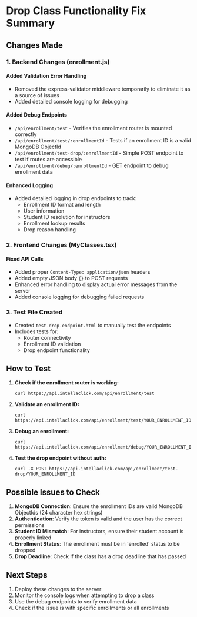 # Drop Class Functionality Fix Summary

## Changes Made

### 1. Backend Changes (enrollment.js)

#### Added Validation Error Handling
- Removed the express-validator middleware temporarily to eliminate it as a source of issues
- Added detailed console logging for debugging

#### Added Debug Endpoints
- `/api/enrollment/test` - Verifies the enrollment router is mounted correctly
- `/api/enrollment/test/:enrollmentId` - Tests if an enrollment ID is a valid MongoDB ObjectId
- `/api/enrollment/test-drop/:enrollmentId` - Simple POST endpoint to test if routes are accessible
- `/api/enrollment/debug/:enrollmentId` - GET endpoint to debug enrollment data

#### Enhanced Logging
- Added detailed logging in drop endpoints to track:
  - Enrollment ID format and length
  - User information
  - Student ID resolution for instructors
  - Enrollment lookup results
  - Drop reason handling

### 2. Frontend Changes (MyClasses.tsx)

#### Fixed API Calls
- Added proper `Content-Type: application/json` headers
- Added empty JSON body `{}` to POST requests
- Enhanced error handling to display actual error messages from the server
- Added console logging for debugging failed requests

### 3. Test File Created
- Created `test-drop-endpoint.html` to manually test the endpoints
- Includes tests for:
  - Router connectivity
  - Enrollment ID validation
  - Drop endpoint functionality

## How to Test

1. **Check if the enrollment router is working:**
   ```
   curl https://api.intellaclick.com/api/enrollment/test
   ```

2. **Validate an enrollment ID:**
   ```
   curl https://api.intellaclick.com/api/enrollment/test/YOUR_ENROLLMENT_ID
   ```

3. **Debug an enrollment:**
   ```
   curl https://api.intellaclick.com/api/enrollment/debug/YOUR_ENROLLMENT_ID
   ```

4. **Test the drop endpoint without auth:**
   ```
   curl -X POST https://api.intellaclick.com/api/enrollment/test-drop/YOUR_ENROLLMENT_ID
   ```

## Possible Issues to Check

1. **MongoDB Connection**: Ensure the enrollment IDs are valid MongoDB ObjectIds (24 character hex strings)
2. **Authentication**: Verify the token is valid and the user has the correct permissions
3. **Student ID Mismatch**: For instructors, ensure their student account is properly linked
4. **Enrollment Status**: The enrollment must be in 'enrolled' status to be dropped
5. **Drop Deadline**: Check if the class has a drop deadline that has passed

## Next Steps

1. Deploy these changes to the server
2. Monitor the console logs when attempting to drop a class
3. Use the debug endpoints to verify enrollment data
4. Check if the issue is with specific enrollments or all enrollments